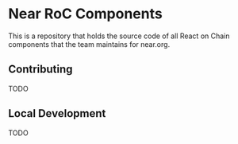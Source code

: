 # Near RoC Components

This is a repository that holds the source code of all React on Chain components that the team maintains for near.org.

## Contributing

TODO

## Local Development

TODO
